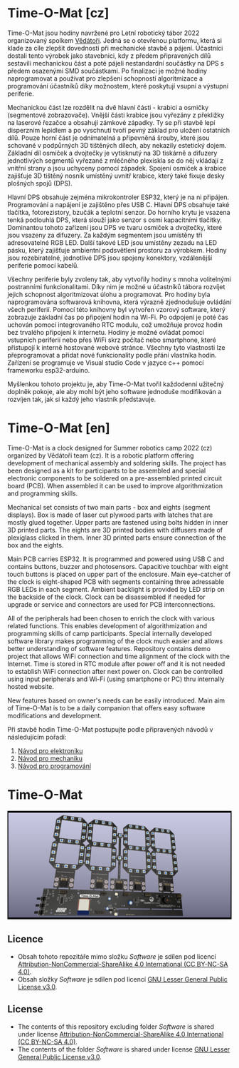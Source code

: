 
# Time-O-Mat [cz]
Time-O-Mat jsou hodiny navržené pro Letní robotický tábor 2022 organizovaný spolkem [Vědátoři](vedatori.com). Jedná se o otevřenou platformu, která si klade za cíle zlepšit dovednosti při mechanické stavbě a pájení. Účastníci dostali tento výrobek jako stavebnici, kdy z předem připravených dílů sestavili mechanickou část a poté pájeli nestandardní součástky na DPS s předem osazenými SMD součástkami. Po finalizaci je možné hodiny naprogramovat a používat pro zlepšení schopností algoritmizace a programování účastníků díky možnostem, které poskytují vsupní a výstupní periferie.

Mechanickou část lze rozdělit na dvě hlavní části - krabici a osmičky (segmentové zobrazovače). Vnější části krabice jsou vyřezány z překližky na laserové řezačce a obsahují zámkové západky. Ty se při stavbě lepí disperzním lepidlem a po vyschnutí tvoří pevný základ pro uložení ostatních dílů. Pouze horní část je odnímatelná a připevněná šrouby, které jsou schované v podpůrných 3D tištěných dílech, aby nekazily estetický dojem. Základní díl osmiček a dvojtečky je vytisknutý na 3D tiskárně a difuzery jednotlivých segmentů vyřezané z mléčného plexiskla se do něj vkládají z vnitřní strany a jsou uchyceny pomocí západek. Spojení osmiček a krabice zajišťuje 3D tištěný nosník umístěný uvnitř krabice, který také fixuje desky plošných spojů (DPS).

Hlavní DPS obsahuje zejména mikrokontroler ESP32, který je na ni připájen. Programování a napájení je zajištěno přes USB C. Hlavní DPS obsahuje také tlačítka, fotorezistory, bzučák a teplotní senzor. Do horního krytu je vsazena tenká podlouhlá DPS, která slouží jako senzor s osmi kapacitními tlačítky. Dominantou tohoto zařízení jsou DPS ve tvaru osmiček a dvojtečky, které jsou vsazeny za difuzery. Za každým segmentem jsou umístěny tři adresovatelné RGB LED. Další takové LED jsou umístěny zezadu na LED pásku, který zajišťuje ambientní podsvětlení prostoru za výrobkem. Hodiny jsou rozebiratelné, jednotlivé DPS jsou spojeny konektory, vzdálenější periferie pomocí kabelů.

Všechny periferie byly zvoleny tak, aby vytvořily hodiny s mnoha volitelnými postranními funkcionalitami. Díky nim je možné u účastníků tábora rozvíjet jejich schopnost algoritmizovat úlohu a programovat. Pro hodiny byla naprogramována softwarová knihovna, která výrazně zjednodušuje ovládání všech periferií. Pomocí této knihovny byl vytvořen vzorový software, který zobrazuje základní čas po připojení hodin na Wi-Fi. Po odpojení je poté čas uchován pomocí integrovaného RTC modulu, což umožňuje provoz hodin bez trvalého připojení k internetu. Hodiny je možné ovládat pomocí vstupních periferií nebo přes WiFi skrz počítač nebo smartphone, které přistupojí k interně hostované webové stránce. Všechny tyto vlastnosti lze přeprogramovat a přidat nové funkcionality podle přání vlastníka hodin. Zařízení se programuje ve Visual studio Code v jazyce c++ pomocí frameworku esp32-arduino.

Myšlenkou tohoto projektu je, aby Time-O-Mat tvořil každodenní užitečný doplněk pokoje, ale aby mohl být jeho software jednoduše modifikován a rozvíjen tak, jak si každý jeho vlastník představuje.


# Time-O-Mat [en]
Time-O-Mat is a clock designed for Summer robotics camp 2022 (cz) organized by Vědátoři team (cz). It is a robotic platform offering development of mechanical assembly and soldering skills. The project has been designed as a kit for participants to be assembled and special electronic components to be soldered on a pre-assembled printed circuit board (PCB). When assembled it can be used to improve algorithmization and programming skills.

Mechanical set consists of two main parts - box and eights (segment displays). Box is made of laser cut plywood parts with latches that are mostly glued together. Upper parts are fastened using bolts hidden in inner 3D printed parts. The eights are 3D printed bodies with diffusers made of plexiglass clicked in them. Inner 3D printed parts ensure connection of the box and the eights.

Main PCB carries ESP32. It is programmed and powered using USB C and contains buttons, buzzer and photosensors. Capacitive touchbar with eight touch buttons is placed on upper part of the enclosure. Main eye-catcher of the clock is eight-shaped PCB with segments containing three adressable RGB LEDs in each segment. Ambient backlight is provided by LED strip on the backside of the clock. Clock can be disassembled if needed for upgrade or service and connectors are used for PCB interconnections.

All of the peripherals had been chosen to enrich the clock with various related functions. This enables development of algorithmization and programming skills of camp participants. Special internally developed software library makes programming of the clock much easier and allows better understanding of software features. Repository contains demo project that allows WiFi connection and time alignment of the clock with the Internet. Time is stored in RTC module after power off and it is not needed to establish WiFi connection after next power on. Clock can be controlled using input peripherals and Wi-Fi (using smartphone or PC) thru internally hosted website.

New features based on owner's needs can be easily introduced. Main aim of Time-O-Mat is to be a daily companion that offers easy software modifications and development.


Při stavbě hodin Time-O-Mat postupujte podle připravených návodů v následujícím pořadí:
1. [Návod pro elektroniku](https://github.com/vedatori/Time-O-Mat/blob/main/Manuals/Time-O-Mat_electronics_cz.md)
1. [Návod pro mechaniku](https://github.com/vedatori/Time-O-Mat/blob/main/Manuals/Time-O-Mat_mechanics_cz.md)
1. [Návod pro programování](https://github.com/vedatori/Time-O-Mat/blob/main/Manuals/Time-O-Mat_programming_cz.md)

# Time-O-Mat
![generated 3D model of panelized H00 PCBs](Manuals/SupportFiles/H00_panel_screen.png)
## Licence
* Obsah tohoto repozitáře mimo složku *Software* je sdílen pod licencí [Attribution-NonCommercial-ShareAlike 4.0 International (CC BY-NC-SA 4.0)](https://creativecommons.org/licenses/by-nc-sa/4.0/).
* Obsah složky *Software* je sdílen pod licencí [GNU Lesser General Public License v3.0](https://www.gnu.org/licenses/lgpl-3.0.en.html).


## License
* The contents of this repository excluding folder *Software* is shared under license [Attribution-NonCommercial-ShareAlike 4.0 International (CC BY-NC-SA 4.0)](https://creativecommons.org/licenses/by-nc-sa/4.0/).
* The contents of the folder *Software* is shared under license [GNU Lesser General Public License v3.0](https://www.gnu.org/licenses/lgpl-3.0.en.html).

